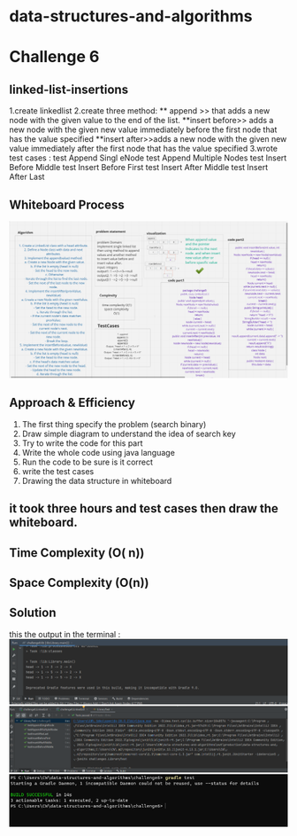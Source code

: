 # data-structures-and-algorithms

# Challenge 6
<!-- Description of the challenge -->
## linked-list-insertions
1.create linkedlist
2.create three method:
** append >> that adds a new node with the given value to the end of the list.
**insert before>> adds a new node with the given new value immediately before the first node that has the value specified
**insert after>>adds a new node with the given new value immediately after the first node that has the value specified
3.wrote test cases :
test Append Singl eNode
test Append Multiple Nodes
test Insert Before Middle
test Insert Before First
test Insert After Middle
test Insert After Last




## Whiteboard Process
<!-- Embedded whiteboard image -->

![whiteboard6.png](image%2Fwhiteboard6.png)

## Approach & Efficiency
<!-- What approach did you take? Why? What is the Big O space/time for this approach? -->
1. The first thing specify the problem (search binary)
2. Draw simple diagram to understand the idea of search key
3. Try to write the code for this part
4. Write the whole code using java language
5. Run the code to be sure is it correct
6. write the test cases
6. Drawing the data structure in whiteboard

## it took three hours  and test cases then draw the whiteboard.


## Time Complexity (O( n))
## Space Complexity (O(n))

## Solution
<!-- Show how to run your code, and examples of it in action -->
this the output in the terminal :
![runcc6.PNG](image%2Fruncc6.PNG)
![testcc6.PNG](image%2Ftestcc6.PNG)
![gradletest6.PNG](image%2Fgradletest6.PNG)
